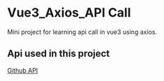 
# Vue3_Axios_API Call

Mini project for learning api call in vue3 using axios.

## Api used in this project

[Github API](https://api.github.com/)

